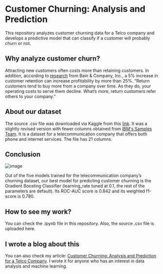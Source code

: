 # Customer Churning: Analysis and Prediction
This repository analyzes customer churning data for a Telco company and develops a predictive model that can classify if a customer will probably churn or not.

## Why analyze customer churn?
Attracting new customers often costs more than retaining customers. In addition, according to [research](https://media.bain.com/Images/BB_Prescription_cutting_costs.pdf) from Bain & Company, Inc., a 5% increase in customer retention can increase profitability by more than 25%. “Return customers tend to buy more from a company over time. As they do, your operating costs to serve them decline. What’s more, return customers refer others to your company.”

## About our dataset
The source .csv file was downloaded via Kaggle from this [link](https://www.kaggle.com/datasets/blastchar/telco-customer-churn). It was a slightly revised version with fewer columns obtained from [IBM's Samples Team](https://community.ibm.com/community/user/businessanalytics/blogs/steven-macko/2019/07/11/telco-customer-churn-1113). It is a dataset for a telecommunication company that offers both phone and internet services. The file has 21 columns.

## Conclusion

![image](https://github.com/marvin-rubia/Customer-Churning-Analysis-and-Prediction/assets/140475770/3afd524b-8376-47fb-b1c2-419668d4b013)

Out of the five models trained for the telecommunication company’s churning dataset, our best model for predicting customer churning is the Gradient Boosting Classifier (learning_rate tuned at 0.1, the rest of the parameters are default). Its ROC-AUC score is 0.842 and its weighted f1-score is 0.780.

## How to see my work?
You can check the .ipynb file in this repository. Also, the source .csv file is uploaded here.

## I wrote a blog about this
You can also check my article: [Customer Churning: Analysis and Prediction for a Telco Company](https://marvinrubia.medium.com/customer-churning-analysis-and-prediction-for-a-telco-company-9c6bbafa34b3). I wrote it for anyone who has an interest in data analysis and machine learning. 
